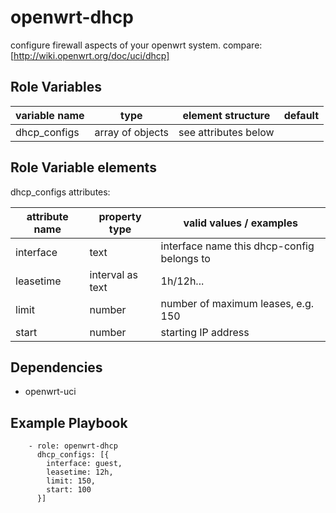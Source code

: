 openwrt-dhcp
================

configure firewall aspects of your openwrt system.
compare: [http://wiki.openwrt.org/doc/uci/dhcp]

Role Variables
--------------

| variable name     | type             | element structure    | default |
|-------------------|------------------|----------------------|---------|
| dhcp_configs      | array of objects | see attributes below | <empty> |

Role Variable elements
----------------------

dhcp_configs attributes:

| attribute name | property type       | valid values / examples                                                      |
|----------------|---------------------|------------------------------------|
| interface      | text                | interface name this dhcp-config belongs to  |
| leasetime      | interval as text    | 1h/12h...                 |
| limit          | number              | number of maximum leases, e.g. 150                 |
| start          | number              | starting IP address                |

Dependencies
------------

* openwrt-uci

Example Playbook
----------------

```
    - role: openwrt-dhcp
      dhcp_configs: [{
        interface: guest,
        leasetime: 12h,
        limit: 150,
        start: 100
      }]
```

[http://wiki.openwrt.org/doc/uci/dhcp]: http://wiki.openwrt.org/doc/uci/dhcp
